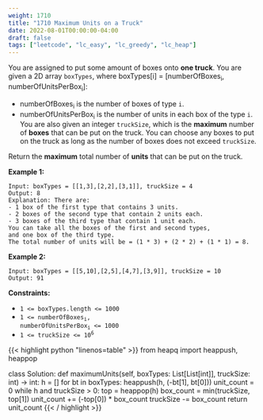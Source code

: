 ```yaml
---
weight: 1710
title: "1710 Maximum Units on a Truck"
date: 2022-08-01T00:00:00-04:00
draft: false
tags: ["leetcode", "lc_easy", "lc_greedy", "lc_heap"]
---
```


You are assigned to put some amount of boxes onto **one truck**. You are given a 2D array `boxTypes`, where boxTypes[i] = [numberOfBoxes<sub>i</sub>, numberOfUnitsPerBox<sub>i</sub>]:

- numberOfBoxes<sub>i</sub> is the number of boxes of type `i`.
- numberOfUnitsPerBox<sub>i</sub> is the number of units in each box of the type `i`.
You are also given an integer `truckSize`, which is the **maximum** number of **boxes** that can be put on the truck. You can choose any boxes to put on the truck as long as the number of boxes does not exceed `truckSize`.

Return the **maximum** total number of **units** that can be put on the truck.

**Example 1:**
```
Input: boxTypes = [[1,3],[2,2],[3,1]], truckSize = 4
Output: 8
Explanation: There are:
- 1 box of the first type that contains 3 units.
- 2 boxes of the second type that contain 2 units each.
- 3 boxes of the third type that contain 1 unit each.
You can take all the boxes of the first and second types,
and one box of the third type.
The total number of units will be = (1 * 3) + (2 * 2) + (1 * 1) = 8.
```

**Example 2:**
```
Input: boxTypes = [[5,10],[2,5],[4,7],[3,9]], truckSize = 10
Output: 91
```

**Constraints:**
- `1 <= boxTypes.length <= 1000`
- <code>1 <= numberOfBoxes<sub>i</sub>, numberOfUnitsPerBox<sub>i</sub> <= 1000</code>
- <code>1 <= truckSize <= 10<sup>6</sup></code>

<div class="tabs"></div>
<div class="tab-content">
<div id="python" class="lang">
{{< highlight python "linenos=table" >}}
from heapq import heappush, heappop

class Solution:
    def maximumUnits(self, boxTypes: List[List[int]], truckSize: int) -> int:
        h = []
        for bt in boxTypes:
            heappush(h, (-bt[1], bt[0]))
        unit_count = 0
        while h and truckSize > 0:
            top = heappop(h)
            box_count = min(truckSize, top[1])
            unit_count += (-top[0]) * box_count
            truckSize -= box_count
        return unit_count
{{< / highlight >}}
</div>
</div>
